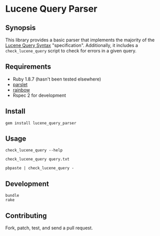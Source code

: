 # Lucene Query Parser

## Synopsis

This library provides a basic parser that implements the majority of the
[Lucene Query Syntax](http://lucene.apache.org/java/2_9_1/queryparsersyntax.html)
"specification". Additionally, it includes a `check_lucene_query` script
to check for errors in a given query.

## Requirements

* Ruby 1.8.7 (hasn't been tested elsewhere)
* [parslet](http://kschiess.github.com/parslet/)
* [rainbow](https://github.com/sickill/rainbow)
* Rspec 2 for development

## Install

    gem install lucene_query_parser

## Usage

    check_lucene_query --help

    check_lucene_query query.txt

    pbpaste | check_lucene_query -

## Development

    bundle
    rake

## Contributing

Fork, patch, test, and send a pull request.

